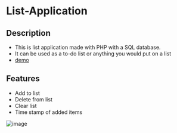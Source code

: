 # List-Application

## Description
- This is list application made with PHP with a SQL database.
- It can be used as a to-do list or anything you would put on a list
- [demo](https://shopping-list-application.000webhostapp.com/index.php)

## Features
- Add to list
- Delete from list
- Clear list
- Time stamp of added items

![image](https://user-images.githubusercontent.com/85257187/189460334-f1af238a-a685-4ef7-856e-55e4ac352bfd.png)
